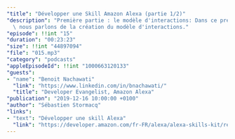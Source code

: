 ```yaml
---
"title": "Développer une Skill Amazon Alexa (partie 1/2)"
"description": "Première partie : le modèle d'interactions: Dans ce premier épisode,\
  \ nous parlons de la création du modèle d'interactions."
"episode": !!int "15"
"duration": "00:23:23"
"size": !!int "44897094"
"file": "015.mp3"
"category": "podcasts"
"appleEpisodeId": !!int "1000663120133"
"guests":
- "name": "Benoit Nachawati"
  "link": "https://www.linkedin.com/in/bnachawati/"
  "title": "Developer Evangelist, Amazon Alexa"
"publication": "2019-12-16 10:00:00 +0100"
"author": "Sébastien Stormacq"
"links":
- "text": "Développer une skill Alexa"
  "link": "https://developer.amazon.com/fr-FR/alexa/alexa-skills-kit/resources/training-resources"
---
```


